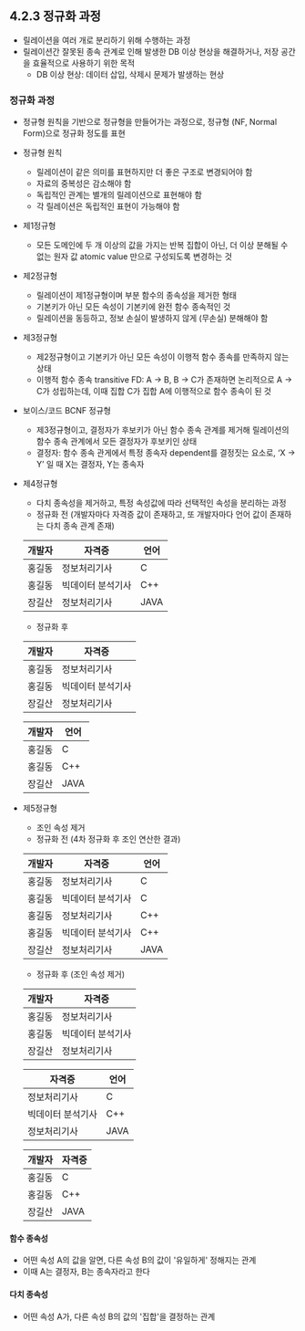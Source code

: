 ## 4.2.3 정규화 과정

- 릴레이션을 여러 개로 분리하기 위해 수행하는 과정
- 릴레이션간 잘못된 종속 관계로 인해 발생한 DB 이상 현상을 해결하거나, 저장 공간을 효율적으로 사용하기 위한 목적
    - DB 이상 현상: 데이터 삽입, 삭제시 문제가 발생하는 현상

### 정규화 과정

- 정규형 원칙을 기반으로 정규형을 만들어가는 과정으로, 정규형 (NF, Normal Form)으로 정규화 정도를 표현
- 정규형 원칙
    - 릴레이션이 같은 의미를 표현하지만 더 좋은 구조로 변경되어야 함
    - 자료의 중복성은 감소해야 함
    - 독립적인 관계는 별개의 릴레이션으로 표현해야 함
    - 각 릴레이션은 독립적인 표현이 가능해야 함
- 제1정규형
    - 모든 도메인에 두 개 이상의 값을 가지는 반복 집합이 아닌, 더 이상 분해될 수 없는 원자 값 atomic value 만으로 구성되도록 변경하는 것
- 제2정규형
    - 릴레이션이 제1정규형이며 부분 함수의 종속성을 제거한 형태
    - 기본키가 아닌 모든 속성이 기본키에 완전 함수 종속적인 것
    - 릴레이션을 동등하고, 정보 손실이 발생하지 않게 (무손실) 분해해야 함
- 제3정규형
    - 제2정규형이고 기본키가 아닌 모든 속성이 이행적 함수 종속를 만족하지 않는 상태
    - 이행적 함수 종속 transitive FD: A → B, B → C가 존재하면 논리적으로 A → C가 성립하는데, 이때 집합 C가 집합 A에 이행적으로 함수 종속이 된 것
- 보이스/코드 BCNF 정규형
    - 제3정규형이고, 결정자가 후보키가 아닌 함수 종속 관계를 제거해 릴레이션의 함수 종속 관계에서 모든 결정자가 후보키인 상태
    - 결정자: 함수 종속 관게에서 특정 종속자 dependent를 결정짓는 요소로, ‘X → Y’ 일 때 X는 결정자, Y는 종속자
- 제4정규형
    - 다치 종속성을 제거하고, 특정 속성값에 따라 선택적인 속성을 분리하는 과정
    - 정규화 전 (개발자마다 자격증 값이 존재하고, 또 개발자마다 언어 값이 존재하는 다치 종속 관계 존재)
    
    | 개발자 | 자격증 | 언어 |
    | --- | --- | --- |
    | 홍길동 | 정보처리기사 | C |
    | 홍길동 | 빅데이터 분석기사 | C++ |
    | 장길산 | 정보처리기사 | JAVA |
    - 정규화 후
    
    | 개발자 | 자격증 |
    | --- | --- |
    | 홍길동 | 정보처리기사 |
    | 홍길동 | 빅데이터 분석기사 |
    | 장길산 | 정보처리기사 |
    
    | 개발자 | 언어 |
    | --- | --- |
    | 홍길동 | C |
    | 홍길동 | C++ |
    | 장길산 | JAVA |
- 제5정규형
    - 조인 속성 제거
    - 정규화 전 (4차 정규화 후 조인 연산한 결과)
    
    | 개발자 | 자격증 | 언어 |
    | --- | --- | --- |
    | 홍길동 | 정보처리기사 | C |
    | 홍길동 | 빅데이터 분석기사 | C |
    | 홍길동 | 정보처리기사 | C++ |
    | 홍길동 | 빅데이터 분석기사 | C++ |
    | 장길산 | 정보처리기사 | JAVA |

    - 정규화 후 (조인 속성 제거)

	| 개발자 | 자격증 |
	| --- | --- |
	| 홍길동 | 정보처리기사 |
	| 홍길동 | 빅데이터 분석기사 |
	| 장길산 | 정보처리기사 |

	| 자격증 | 언어 |
	| --- | --- |
	| 정보처리기사 | C |
	| 빅데이터 분석기사 | C++ |
	| 정보처리기사 | JAVA |

	| 개발자 | 자격증 |
	| --- | --- |
	| 홍길동 | C |
	| 홍길동 | C++ |
	| 장길산 | JAVA |

#### 함수 종속성
- 어떤 속성 A의 값을 알면, 다른 속성 B의 값이 '유일하게' 정해지는 관계 
- 이때 A는 결정자, B는 종속자라고 한다

#### 다치 종속성
- 어떤 속성 A가, 다른 속성 B의 값의 '집합'을 결정하는 관계
